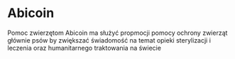 # Abicoin
Pomoc zwierzętom
Abicoin ma służyć propmocji pomocy ochrony zwierząt głównie psów by zwiększać świadomość na temat opieki sterylizacji i leczenia oraz humanitarnego traktowania na świecie
